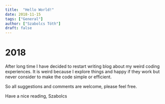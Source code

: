 ```yaml
---
title:  "Hello World!"
date: 2018-11-15
tags: ["General"]
author: ["Szabolcs Tóth"]
draft: false
---
```


# 2018
After long time I have decided to restart writing blog about my weird coding experiences. It is weird because I explore things and happy if they work but never consider to make the code simple or efficient. 

So all suggestions and comments are welcome, please feel free.

Have a nice reading, Szabolcs